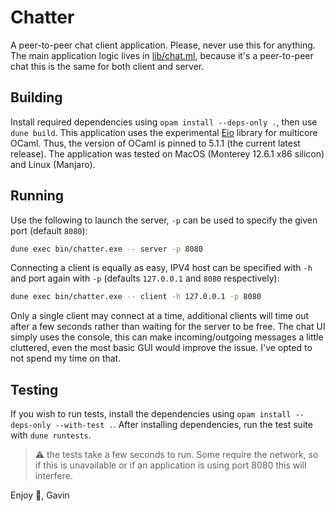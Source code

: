 # Chatter

A peer-to-peer chat client application. Please, never use this for anything. The main application logic 
lives in [lib/chat.ml](lib/chat.ml), because it's a peer-to-peer chat this is the same for both client and server.

## Building

Install required dependencies using `opam install --deps-only .`, then use `dune build`. This 
application uses the experimental [Eio](https://github.com/ocaml-multicore/eio) library for 
multicore OCaml. Thus, the version of OCaml is pinned to 5.1.1 (the current latest release). The application 
was tested on MacOS (Monterey 12.6.1 x86 silicon) and Linux (Manjaro).

## Running

Use the following to launch the server, `-p` can be used to specify the given port (default `8080`):

``` sh
dune exec bin/chatter.exe -- server -p 8080
```

Connecting a client is equally as easy, IPV4 host can be specified with `-h` and port again with `-p` (defaults `127.0.0.1` and `8080` respectively):

``` sh
dune exec bin/chatter.exe -- client -h 127.0.0.1 -p 8080
```

Only a single client may connect at a time, additional clients will time out after a few seconds rather than 
waiting for the server to be free. The chat UI simply uses the console, this can make incoming/outgoing messages
a little cluttered, even the most basic GUI would improve the issue. I've opted to not spend my time on that.

## Testing

If you wish to run tests, install the dependencies using `opam install --deps-only --with-test .`. After 
installing dependencies, run the test suite with `dune runtests`.

> :warning: the tests take a few seconds to run. Some require the network, so if this is unavailable or if an application is using port 8080 this will interfere.

Enjoy :beers:,
Gavin

